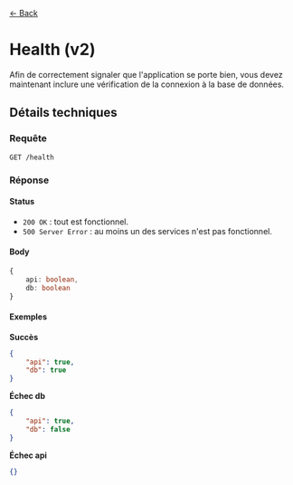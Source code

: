 [← Back](../README.md)

# Health (v2)

Afin de correctement signaler que l'application se porte bien, vous devez maintenant inclure une vérification de la connexion à la base de données.

## Détails techniques

### Requête

`GET /health`

### Réponse

#### Status

- `200 OK` : tout est fonctionnel.
- `500 Server Error` : au moins un des services n'est pas fonctionnel.

#### Body

```ts
{
    api: boolean,
    db: boolean
}
```

#### Exemples

**Succès**

```json
{
    "api": true,
    "db": true
}
```

**Échec db**

```json
{
    "api": true,
    "db": false
}
```

**Échec api**

```json
{}
```
